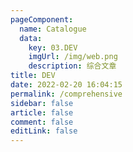 ```yaml
---
pageComponent:
  name: Catalogue
  data:
    key: 03.DEV
    imgUrl: /img/web.png
    description: 综合文章
title: DEV
date: 2022-02-20 16:04:15
permalink: /comprehensive
sidebar: false
article: false
comment: false
editLink: false
---
```

